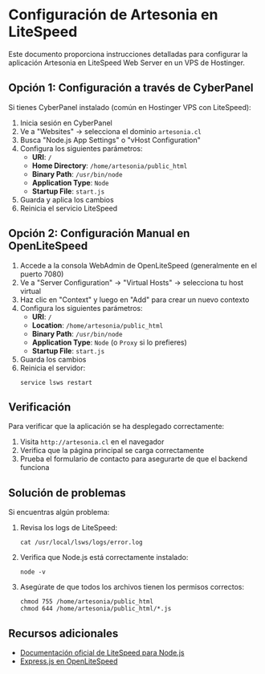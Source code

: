 # Configuración de Artesonia en LiteSpeed

Este documento proporciona instrucciones detalladas para configurar la aplicación Artesonia en LiteSpeed Web Server en un VPS de Hostinger.

## Opción 1: Configuración a través de CyberPanel

Si tienes CyberPanel instalado (común en Hostinger VPS con LiteSpeed):

1. Inicia sesión en CyberPanel
2. Ve a "Websites" → selecciona el dominio `artesonia.cl`
3. Busca "Node.js App Settings" o "vHost Configuration"
4. Configura los siguientes parámetros:
   - **URI**: `/`
   - **Home Directory**: `/home/artesonia/public_html`
   - **Binary Path**: `/usr/bin/node`
   - **Application Type**: `Node`
   - **Startup File**: `start.js`
5. Guarda y aplica los cambios
6. Reinicia el servicio LiteSpeed

## Opción 2: Configuración Manual en OpenLiteSpeed

1. Accede a la consola WebAdmin de OpenLiteSpeed (generalmente en el puerto 7080)
2. Ve a "Server Configuration" → "Virtual Hosts" → selecciona tu host virtual
3. Haz clic en "Context" y luego en "Add" para crear un nuevo contexto
4. Configura los siguientes parámetros:
   - **URI**: `/`
   - **Location**: `/home/artesonia/public_html`
   - **Binary Path**: `/usr/bin/node`
   - **Application Type**: `Node` (o `Proxy` si lo prefieres)
   - **Startup File**: `start.js`
5. Guarda los cambios
6. Reinicia el servidor:
   ```
   service lsws restart
   ```

## Verificación

Para verificar que la aplicación se ha desplegado correctamente:

1. Visita `http://artesonia.cl` en el navegador
2. Verifica que la página principal se carga correctamente
3. Prueba el formulario de contacto para asegurarte de que el backend funciona

## Solución de problemas

Si encuentras algún problema:

1. Revisa los logs de LiteSpeed:
   ```
   cat /usr/local/lsws/logs/error.log
   ```

2. Verifica que Node.js está correctamente instalado:
   ```
   node -v
   ```

3. Asegúrate de que todos los archivos tienen los permisos correctos:
   ```
   chmod 755 /home/artesonia/public_html
   chmod 644 /home/artesonia/public_html/*.js
   ```

## Recursos adicionales

- [Documentación oficial de LiteSpeed para Node.js](https://docs.litespeedtech.com/cloud/images/nodejs/)
- [Express.js en OpenLiteSpeed](https://docs.litespeedtech.com/cloud/images/nodejs/#how-do-i-use-an-express-app-on-this-image) 